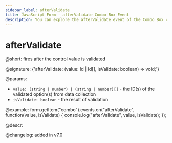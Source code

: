 ```yaml
---
sidebar_label: afterValidate
title: JavaScript Form - afterValidate Combo Box Event 
description: You can explore the afterValidate event of the Combo Box control of Form in the documentation of the DHTMLX JavaScript UI library. Browse developer guides and API reference, try out code examples and live demos, and download a free 30-day evaluation version of DHTMLX Suite 7.
---
```


# afterValidate

@short: fires after the control value is validated

@signature: {'afterValidate: (value: Id | Id[], isValidate: boolean) => void;'}

@params:
- `value: (string | number) | (string | number)[]` - the ID(s) of the validated option(s) from data collection 
- `isValidate: boolean` - the result of validation

@example:
form.getItem("combo").events.on("afterValidate", function(value, isValidate) {
    console.log("afterValidate", value, isValidate);
});

@descr:

@changelog: added in v7.0

[comment]: # (@relatedapi: form/api/combo/combo_validate_method.md)
